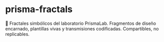 # prisma-fractals
🌿 Fractales simbólicos del laboratorio PrismaLab. Fragmentos de diseño encarnado, plantillas vivas y transmisiones codificadas. Compartibles, no replicables.
